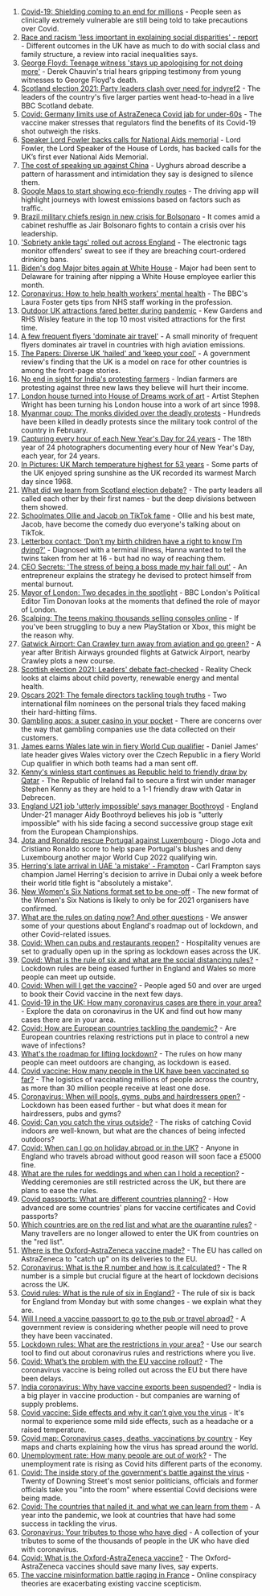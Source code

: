 1. [Covid-19: Shielding coming to an end for millions](https://www.bbc.co.uk/news/uk-56584380) - People seen as clinically extremely vulnerable are still being told to take precautions over Covid.
2. [Race and racism 'less important in explaining social disparities' - report](https://www.bbc.co.uk/news/uk-56585538) - Different outcomes in the UK have as much to do with social class and family structure, a review into racial inequalities says.
3. [George Floyd: Teenage witness 'stays up apologising for not doing more'](https://www.bbc.co.uk/news/world-us-canada-56585165) - Derek Chauvin's trial hears gripping testimony from young witnesses to George Floyd's death.
4. [Scotland election 2021: Party leaders clash over need for indyref2](https://www.bbc.co.uk/news/uk-scotland-scotland-politics-56583377) - The leaders of the country's five larger parties went head-to-head in a live BBC Scotland debate.
5. [Covid: Germany limits use of AstraZeneca Covid jab for under-60s](https://www.bbc.co.uk/news/world-europe-56580728) - The vaccine maker stresses that regulators find the benefits of its Covid-19 shot outweigh the risks.
6. [Speaker Lord Fowler backs calls for National Aids memorial](https://www.bbc.co.uk/news/uk-politics-56578990) - Lord Fowler, the Lord Speaker of the House of Lords, has backed calls for the UK’s first ever National Aids Memorial.
7. [The cost of speaking up against China](https://www.bbc.co.uk/news/world-asia-china-56563449) - Uyghurs abroad describe a pattern of harassment and intimidation they say is designed to silence them.
8. [Google Maps to start showing eco-friendly routes](https://www.bbc.co.uk/news/business-56585877) - The driving app will highlight journeys with lowest emissions based on factors such as traffic.
9. [Brazil military chiefs resign in new crisis for Bolsonaro](https://www.bbc.co.uk/news/world-latin-america-56581131) - It comes amid a cabinet reshuffle as Jair Bolsonaro fights to contain a crisis over his leadership.
10. ['Sobriety ankle tags' rolled out across England](https://www.bbc.co.uk/news/uk-politics-56583153) - The electronic tags monitor offenders' sweat to see if they are breaching court-ordered drinking bans.
11. [Biden's dog Major bites again at White House](https://www.bbc.co.uk/news/world-us-canada-56585168) - Major had been sent to Delaware for training after nipping a White House employee earlier this month.
12. [Coronavirus: How to help health workers' mental health](https://www.bbc.co.uk/news/health-56504442) - The BBC's Laura Foster gets tips from NHS staff working in the profession.
13. [Outdoor UK attractions fared better during pandemic](https://www.bbc.co.uk/news/entertainment-arts-56565168) - Kew Gardens and RHS Wisley feature in the top 10 most visited attractions for the first time.
14. [A few frequent flyers 'dominate air travel'](https://www.bbc.co.uk/news/science-environment-56582094) - A small minority of frequent flyers dominates air travel in countries with high aviation emissions.
15. [The Papers: Diverse UK 'hailed' and 'keep your cool'](https://www.bbc.co.uk/news/blogs-the-papers-56585045) - A government review's finding that the UK is a model on race for other countries is among the front-page stories.
16. [No end in sight for India's protesting farmers](https://www.bbc.co.uk/news/world-asia-india-56520138) - Indian farmers are protesting against three new laws they believe will hurt their income.
17. [London house turned into House of Dreams work of art](https://www.bbc.co.uk/news/uk-england-london-56582064) - Artist Stephen Wright has been turning his London house into a work of art since 1998.
18. [Myanmar coup: The monks divided over the deadly protests](https://www.bbc.co.uk/news/world-asia-56580788) - Hundreds have been killed in deadly protests since the military took control of the country in February.
19. [Capturing every hour of each New Year's Day for 24 years](https://www.bbc.co.uk/news/in-pictures-56524580) - The 18th year of 24 photographers documenting every hour of New Year's Day, each year, for 24 years.
20. [In Pictures: UK March temperature highest for 53 years](https://www.bbc.co.uk/news/uk-56579679) - Some parts of the UK enjoyed spring sunshine as the UK recorded its warmest March day since 1968.
21. [What did we learn from Scotland election debate?](https://www.bbc.co.uk/news/uk-scotland-scotland-politics-56583168) - The party leaders all called each other by their first names - but the deep divisions between them showed.
22. [Schoolmates Ollie and Jacob on TikTok fame](https://www.bbc.co.uk/news/uk-56582976) - Ollie and his best mate, Jacob, have become the comedy duo everyone's talking about on TikTok.
23. [Letterbox contact: ‘Don’t my birth children have a right to know I’m dying?'](https://www.bbc.co.uk/news/stories-56576285) - Diagnosed with a terminal illness, Hanna wanted to tell the twins taken from her at 16 - but had no way of reaching them.
24. [CEO Secrets: 'The stress of being a boss made my hair fall out'](https://www.bbc.co.uk/news/business-56491743) - An entrepreneur explains the strategy he devised to protect himself from mental burnout.
25. [Mayor of London: Two decades in the spotlight](https://www.bbc.co.uk/news/uk-england-london-55189622) - BBC London's Political Editor Tim Donovan looks at the moments that defined the role of mayor of London.
26. [Scalping: The teens making thousands selling consoles online](https://www.bbc.co.uk/news/newsbeat-56270058) - If you've been struggling to buy a new PlayStation or Xbox, this might be the reason why.
27. [Gatwick Airport: Can Crawley turn away from aviation and go green?](https://www.bbc.co.uk/news/uk-england-sussex-56486632) - A year after British Airways grounded flights at Gatwick Airport, nearby Crawley plots a new course.
28. [Scottish election 2021: Leaders' debate fact-checked](https://www.bbc.co.uk/news/56583531) - Reality Check looks at claims about child poverty, renewable energy and mental health.
29. [Oscars 2021: The female directors tackling tough truths](https://www.bbc.co.uk/news/entertainment-arts-56564427) - Two international film nominees on the personal trials they faced making their hard-hitting films.
30. [Gambling apps: a super casino in your pocket](https://www.bbc.co.uk/news/technology-56580411) - There are concerns over the way that gambling companies use the data collected on their customers.
31. [James earns Wales late win in fiery World Cup qualifier](https://www.bbc.co.uk/sport/football/56492329) - Daniel James' late header gives Wales victory over the Czech Republic in a fiery World Cup qualifier in which both teams had a man sent off.
32. [Kenny's winless start continues as Republic held to friendly draw by Qatar](https://www.bbc.co.uk/sport/football/56565675) - The Republic of Ireland fail to secure a first win under manager Stephen Kenny as they are held to a 1-1 friendly draw with Qatar in Debrecen.
33. [England U21 job 'utterly impossible' says manager Boothroyd](https://www.bbc.co.uk/sport/football/56583091) - England Under-21 manager Aidy Boothroyd believes his job is "utterly impossible" with his side facing a second successive group stage exit from the European Championships.
34. [Jota and Ronaldo rescue Portugal against Luxembourg](https://www.bbc.co.uk/sport/football/56583907) - Diogo Jota and Cristiano Ronaldo score to help spare Portugal's blushes and deny Luxembourg another major World Cup 2022 qualifying win.
35. [Herring's late arrival in UAE 'a mistake' - Frampton](https://www.bbc.co.uk/sport/boxing/56575329) - Carl Frampton says champion Jamel Herring's decision to arrive in Dubai only a week before their world title fight is "absolutely a mistake".
36. [New Women's Six Nations format set to be one-off](https://www.bbc.co.uk/sport/rugby-union/56577265) - The new format of the Women's Six Nations is likely to only be for 2021 organisers have confirmed.
37. [What are the rules on dating now? And other questions](https://www.bbc.co.uk/news/world-asia-china-51176409) - We answer some of your questions about England's roadmap out of lockdown, and other Covid-related issues.
38. [Covid: When can pubs and restaurants reopen?](https://www.bbc.co.uk/news/business-52977388) - Hospitality venues are set to gradually open up in the spring as lockdown eases across the UK.
39. [Covid: What is the rule of six and what are the social distancing rules?](https://www.bbc.co.uk/news/uk-51506729) - Lockdown rules are being eased further in England and Wales so more people can meet up outside.
40. [Covid: When will I get the vaccine?](https://www.bbc.co.uk/news/health-55045639) - People aged 50 and over are urged to book their Covid vaccine in the next few days.
41. [Covid-19 in the UK: How many coronavirus cases are there in your area?](https://www.bbc.co.uk/news/uk-51768274) - Explore the data on coronavirus in the UK and find out how many cases there are in your area.
42. [Covid: How are European countries tackling the pandemic?](https://www.bbc.co.uk/news/explainers-53640249) - Are European countries relaxing restrictions put in place to control a new wave of infections?
43. [What's the roadmap for lifting lockdown?](https://www.bbc.co.uk/news/explainers-52530518) - The rules on how many people can meet outdoors are changing, as lockdown is eased.
44. [Covid vaccine: How many people in the UK have been vaccinated so far?](https://www.bbc.co.uk/news/health-55274833) - The logistics of vaccinating millions of people across the country, as more than 30 million people receive at least one dose.
45. [Coronavirus: When will pools, gyms, pubs and hairdressers open?](https://www.bbc.co.uk/news/explainers-53349989) - Lockdown has been eased further - but what does it mean for hairdressers, pubs and gyms?
46. [Covid: Can you catch the virus outside?](https://www.bbc.co.uk/news/explainers-55680305) - The risks of catching Covid indoors are well-known, but what are the chances of being infected outdoors?
47. [Covid: When can I go on holiday abroad or in the UK?](https://www.bbc.co.uk/news/explainers-52646738) - Anyone in England who travels abroad without good reason will soon face a £5000 fine.
48. [What are the rules for weddings and when can I hold a reception?](https://www.bbc.co.uk/news/explainers-52811509) - Wedding ceremonies are still restricted across the UK, but there are plans to ease the rules.
49. [Covid passports: What are different countries planning?](https://www.bbc.co.uk/news/world-europe-56522408) - How advanced are some countries' plans for vaccine certificates and Covid passports?
50. [Which countries are on the red list and what are the quarantine rules?](https://www.bbc.co.uk/news/explainers-52544307) - Many travellers are no longer allowed to enter the UK from countries on the "red list".
51. [Where is the Oxford-AstraZeneca vaccine made?](https://www.bbc.co.uk/news/56483766) - The EU has called on AstraZeneca to "catch up" on its deliveries to the EU.
52. [Coronavirus: What is the R number and how is it calculated?](https://www.bbc.co.uk/news/health-52473523) - The R number is a simple but crucial figure at the heart of lockdown decisions across the UK.
53. [Covid rules: What is the rule of six in England?](https://www.bbc.co.uk/news/health-56526587) - The rule of six is back for England from Monday but with some changes - we explain what they are.
54. [Will I need a vaccine passport to go to the pub or travel abroad?](https://www.bbc.co.uk/news/explainers-55718553) - A government review is considering whether people will need to prove they have been vaccinated.
55. [Lockdown rules: What are the restrictions in your area?](https://www.bbc.co.uk/news/uk-54373904) - Use our search tool to find out about coronavirus rules and restrictions where you live.
56. [Covid: What’s the problem with the EU vaccine rollout?](https://www.bbc.co.uk/news/explainers-52380823) - The coronavirus vaccine is being rolled out across the EU but there have been delays.
57. [India coronavirus: Why have vaccine exports been suspended?](https://www.bbc.co.uk/news/world-asia-india-55571793) - India is a big player in vaccine production - but companies are warning of supply problems.
58. [Covid vaccine: Side effects and why it can’t give you the virus](https://www.bbc.co.uk/news/health-56437270) - It's normal to experience some mild side effects, such as a headache or a raised temperature.
59. [Covid map: Coronavirus cases, deaths, vaccinations by country](https://www.bbc.co.uk/news/world-51235105) - Key maps and charts explaining how the virus has spread around the world.
60. [Unemployment rate: How many people are out of work?](https://www.bbc.co.uk/news/business-52660591) - The unemployment rate is rising as Covid hits different parts of the economy.
61. [Covid: The inside story of the government's battle against the virus](https://www.bbc.co.uk/news/uk-politics-56361599) - Twenty of Downing Street's most senior politicians, officials and former officials take you "into the room" where essential Covid decisions were being made.
62. [Covid: The countries that nailed it, and what we can learn from them](https://www.bbc.co.uk/news/uk-56455030) - A year into the pandemic, we look at countries that have had some success in tackling the virus.
63. [Coronavirus: Your tributes to those who have died](https://www.bbc.co.uk/news/uk-52676411) - A collection of your tributes to some of the thousands of people in the UK who have died with coronavirus.
64. [Covid: What is the Oxford-AstraZeneca vaccine?](https://www.bbc.co.uk/news/health-55302595) - The Oxford-AstraZeneca vaccines should save many lives, say experts.
65. [The vaccine misinformation battle raging in France](https://www.bbc.co.uk/news/blogs-trending-56526265) - Online conspiracy theories are exacerbating existing vaccine scepticism.

